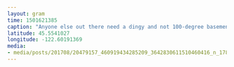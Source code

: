 ```yaml
---
layout: gram
time: 1501621385
caption: "Anyone else out there need a dingy and not 100-degree basement to sleep in? #pdxbeehive"
latitude: 45.5541027
longitude: -122.60191369
media:
- media/posts/201708/20479157_460919434285209_3642830611510460416_n_17880438604097138.jpg
---
```

